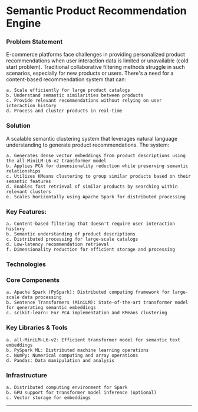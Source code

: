 # Semantic Product Recommendation Engine
### Problem Statement
E-commerce platforms face challenges in providing personalized product recommendations when user interaction data is limited or unavailable (cold start problem). Traditional collaborative filtering methods struggle in such scenarios, especially for new products or users. There's a need for a content-based recommendation system that can:

    a. Scale efficiently for large product catalogs
    b. Understand semantic similarities between products
    c. Provide relevant recommendations without relying on user interaction history
    d. Process and cluster products in real-time

###  Solution
A scalable semantic clustering system that leverages natural language understanding to generate product recommendations. The system:

    a. Generates dense vector embeddings from product descriptions using the all-MiniLM-L6-v2 transformer model
    b. Applies PCA for dimensionality reduction while preserving semantic relationships
    c. Utilizes KMeans clustering to group similar products based on their semantic features
    d. Enables fast retrieval of similar products by searching within relevant clusters
    e. Scales horizontally using Apache Spark for distributed processing

### Key Features:
    a. Content-based filtering that doesn't require user interaction history
    b. Semantic understanding of product descriptions
    c. Distributed processing for large-scale catalogs
    d. Low-latency recommendation retrieval
    f. Dimensionality reduction for efficient storage and processing

###  Technologies
###  Core Components
    a. Apache Spark (PySpark): Distributed computing framework for large-scale data processing
    b. Sentence Transformers (MiniLM): State-of-the-art transformer model for generating semantic embeddings
    c. scikit-learn: For PCA implementation and KMeans clustering

### Key Libraries & Tools
    a. all-MiniLM-L6-v2: Efficient transformer model for semantic text embeddings
    b. PySpark ML: Distributed machine learning operations
    c. NumPy: Numerical computing and array operations
    d. Pandas: Data manipulation and analysis

###  Infrastructure
    a. Distributed computing environment for Spark
    b. GPU support for transformer model inference (optional)
    c. Vector storage for embeddings
------------------------------------------------------------------------------------------------------------------------------------------------------

